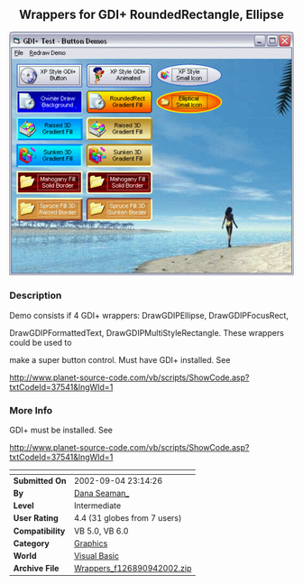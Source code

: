 ﻿<div align="center">

## Wrappers for GDI\+ RoundedRectangle, Ellipse

<img src="PIC200295030204738.gif">
</div>

### Description

Demo consists if 4 GDI+ wrappers: DrawGDIPEllipse, DrawGDIPFocusRect,

DrawGDIPFormattedText, DrawGDIPMultiStyleRectangle. These wrappers could be used to

make a super button control. Must have GDI+ installed. See

http://www.planet-source-code.com/vb/scripts/ShowCode.asp?txtCodeId=37541&lngWId=1
 
### More Info
 
GDI+ must be installed. See

http://www.planet-source-code.com/vb/scripts/ShowCode.asp?txtCodeId=37541&lngWId=1


<span>             |<span>
---                |---
**Submitted On**   |2002-09-04 23:14:26
**By**             |[Dana Seaman\_](https://github.com/Planet-Source-Code/PSCIndex/blob/master/ByAuthor/dana-seaman.md)
**Level**          |Intermediate
**User Rating**    |4.4 (31 globes from 7 users)
**Compatibility**  |VB 5\.0, VB 6\.0
**Category**       |[Graphics](https://github.com/Planet-Source-Code/PSCIndex/blob/master/ByCategory/graphics__1-46.md)
**World**          |[Visual Basic](https://github.com/Planet-Source-Code/PSCIndex/blob/master/ByWorld/visual-basic.md)
**Archive File**   |[Wrappers\_f126890942002\.zip](https://github.com/Planet-Source-Code/dana-seaman-wrappers-for-gdi-roundedrectangle-ellipse__1-38644/archive/master.zip)









